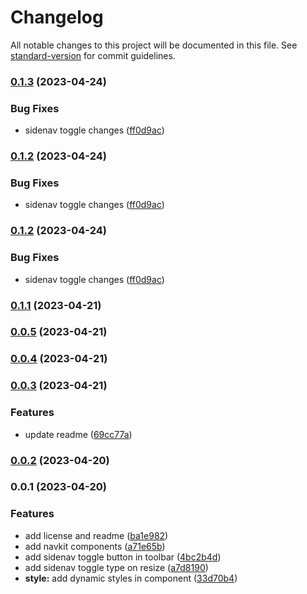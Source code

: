 # Changelog

All notable changes to this project will be documented in this file. See [standard-version](https://github.com/conventional-changelog/standard-version) for commit guidelines.

### [0.1.3](https://github.com/kirankumawatkrk/ngx-navkit/compare/v0.1.1...v0.1.3) (2023-04-24)


### Bug Fixes

* sidenav toggle changes ([ff0d9ac](https://github.com/kirankumawatkrk/ngx-navkit/commit/ff0d9ac21b656da783b97d9ca5ca748b285ebf05))

### [0.1.2](https://github.com/kirankumawatkrk/ngx-navkit/compare/v0.1.1...v0.1.2) (2023-04-24)


### Bug Fixes

* sidenav toggle changes ([ff0d9ac](https://github.com/kirankumawatkrk/ngx-navkit/commit/ff0d9ac21b656da783b97d9ca5ca748b285ebf05))

### [0.1.2](https://github.com/kirankumawatkrk/ngx-navkit/compare/v0.1.1...v0.1.2) (2023-04-24)


### Bug Fixes

* sidenav toggle changes ([ff0d9ac](https://github.com/kirankumawatkrk/ngx-navkit/commit/ff0d9ac21b656da783b97d9ca5ca748b285ebf05))

### [0.1.1](https://github.com/kirankumawatkrk/ngx-navkit/compare/v0.0.5...v0.1.1) (2023-04-21)

### [0.0.5](https://github.com/kirankumawatkrk/ngx-navkit/compare/v0.1.0...v0.0.5) (2023-04-21)

### [0.0.4](https://github.com/kirankumawatkrk/ngx-navkit/compare/v0.0.3...v0.0.4) (2023-04-21)

### [0.0.3](https://github.com/kirankumawatkrk/ngx-navkit/compare/v0.0.2...v0.0.3) (2023-04-21)


### Features

* update readme ([69cc77a](https://github.com/kirankumawatkrk/ngx-navkit/commit/69cc77a4d06a5f3a1a43b0c34951d61429a9c8b1))

### [0.0.2](https://github.com/kirankumawatkrk/ngx-navkit/compare/v0.0.1...v0.0.2) (2023-04-20)

### 0.0.1 (2023-04-20)


### Features

* add license and readme ([ba1e982](https://github.com/kirankumawatkrk/ngx-navkit/commit/ba1e982fe61ad94a1dc4ee4154740dad16105026))
* add navkit components ([a71e65b](https://github.com/kirankumawatkrk/ngx-navkit/commit/a71e65b779b754268ce51af7d77788e47d4004a7))
* add sidenav toggle button in toolbar ([4bc2b4d](https://github.com/kirankumawatkrk/ngx-navkit/commit/4bc2b4d741dbf570735e8bf6e10d4f4cf002067b))
* add sidenav toggle type on resize ([a7d8190](https://github.com/kirankumawatkrk/ngx-navkit/commit/a7d8190b9fe157cfcceaa5fe81015517d1bdc5b9))
* **style:** add dynamic styles in component ([33d70b4](https://github.com/kirankumawatkrk/ngx-navkit/commit/33d70b46e553667a155c352bf43e78a05e15fe06))
